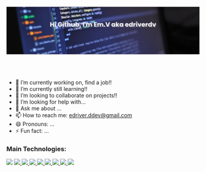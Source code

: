 <a href src='https://github.com/edriverdv/edriverdv'>![](https://github.com/edriverdv/edriverdv/blob/main/assets/banner.png)</a>
<!--
[![Introducing](https://github.com/edriverdv/edriverdv/blob/main/assets/banner.png) https://github.com/edriverdv]
--->
<br />
<br />

- 🔭 I’m currently working on, find a job!!
- 🌱 I’m currently still learning!!
- 👯 I’m looking to collaborate on projects!!
- 🤔 I’m looking for help with...
- 💬 Ask me about ...
- 📫 How to reach me: edriver.ddev@gmail.com
- 😄 Pronouns: ...
- ⚡ Fun fact: ...


### Main Technologies:

<a href='#' title='HTML5'><img src='https://img.shields.io/badge/-000000?style=for-the-badge&logo=HTML5&logoColor=white'/></a> <a href='#' title='CSS3'><img src='https://img.shields.io/badge/-000000?style=for-the-badge&logo=CSS3&logoColor=white'/> <a href='#' title='Sass'><img src='https://img.shields.io/badge/-000000?style=for-the-badge&logo=Sass&logoColor=white'/> <a href='#' title='JavaScript'><img src='https://img.shields.io/badge/-000000?style=for-the-badge&logo=JavaScript&logoColor=white'/> <a href='#' title='TypesScript'><img src='https://img.shields.io/badge/-000000?style=for-the-badge&logo=TypeScript&logoColor=white'/> <a href='#' title='React.js'><img src='https://img.shields.io/badge/-000000?style=for-the-badge&logo=React&logoColor=white'/> <a href='#' title='PostGreSQL'><img src='https://img.shields.io/badge/-000000?style=for-the-badge&logo=PostgreSQL&logoColor=white'/> <a href='#' title='Express.js'><img src='https://img.shields.io/badge/-000000?style=for-the-badge&logo=Express&logoColor=white'/> <a href='#' title='Node.js'><img src='https://img.shields.io/badge/-000000?style=for-the-badge&logo=Node.js&logoColor=white'/>
